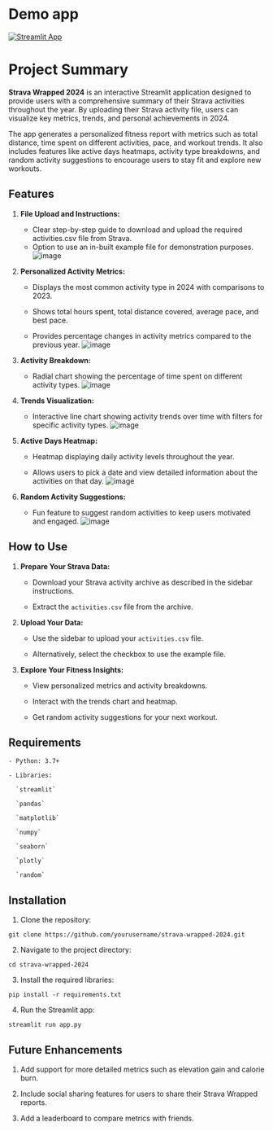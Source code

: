 # Demo app
[![Streamlit App](https://static.streamlit.io/badges/streamlit_badge_black_white.svg)](https://strava-upwrapped.streamlit.app/)

# Project Summary

**Strava Wrapped 2024** is an interactive Streamlit application designed to provide users with a comprehensive summary of their Strava activities throughout the year. By uploading their Strava activity file, users can visualize key metrics, trends, and personal achievements in 2024.

The app generates a personalized fitness report with metrics such as total distance, time spent on different activities, pace, and workout trends. It also includes features like active days heatmaps, activity type breakdowns, and random activity suggestions to encourage users to stay fit and explore new workouts.

## Features

1. **File Upload and Instructions:**

    - Clear step-by-step guide to download and upload the required activities.csv file from Strava.
    - Option to use an in-built example file for demonstration purposes.
      ![image](https://github.com/user-attachments/assets/cd618fc4-bfec-4c4f-a555-7109ef37a07e)


2. **Personalized Activity Metrics:**

    - Displays the most common activity type in 2024 with comparisons to 2023.

    - Shows total hours spent, total distance covered, average pace, and best pace.

    - Provides percentage changes in activity metrics compared to the previous year.
      ![image](https://github.com/user-attachments/assets/788c36be-95f9-49e5-bd03-d76edec32914)


3. **Activity Breakdown:**

    - Radial chart showing the percentage of time spent on different activity types.
      ![image](https://github.com/user-attachments/assets/818a1549-aeab-47ed-bb7e-44537f1a804a)


4. **Trends Visualization:**

    - Interactive line chart showing activity trends over time with filters for specific activity types.
      ![image](https://github.com/user-attachments/assets/3aad2477-c1cf-4076-9de2-5a53b0ca7425)


5. **Active Days Heatmap:**

    - Heatmap displaying daily activity levels throughout the year.

    - Allows users to pick a date and view detailed information about the activities on that day.
      ![image](https://github.com/user-attachments/assets/7621a998-9a08-4915-855f-207ee1c469cd)


6. **Random Activity Suggestions:**

    - Fun feature to suggest random activities to keep users motivated and engaged.
      ![image](https://github.com/user-attachments/assets/125426bf-37d6-4827-bb03-ae14abf3f7e6)

      


## How to Use

1. **Prepare Your Strava Data:**

    - Download your Strava activity archive as described in the sidebar instructions.

    - Extract the `activities.csv` file from the archive.

2. **Upload Your Data:**

    - Use the sidebar to upload your `activities.csv` file.

    - Alternatively, select the checkbox to use the example file.

3. **Explore Your Fitness Insights:**

    - View personalized metrics and activity breakdowns.

    - Interact with the trends chart and heatmap.

    - Get random activity suggestions for your next workout.


## Requirements

    - Python: 3.7+

    - Libraries:

      `streamlit`

      `pandas`

      `matplotlib`

      `numpy`

      `seaborn`

      `plotly`

      `random`


## Installation

1. Clone the repository:

`git clone https://github.com/yourusername/strava-wrapped-2024.git`

2. Navigate to the project directory:

`cd strava-wrapped-2024`

3. Install the required libraries:

`pip install -r requirements.txt`

4. Run the Streamlit app:

`streamlit run app.py`



## Future Enhancements

1. Add support for more detailed metrics such as elevation gain and calorie burn.

2. Include social sharing features for users to share their Strava Wrapped reports.

3. Add a leaderboard to compare metrics with friends.
